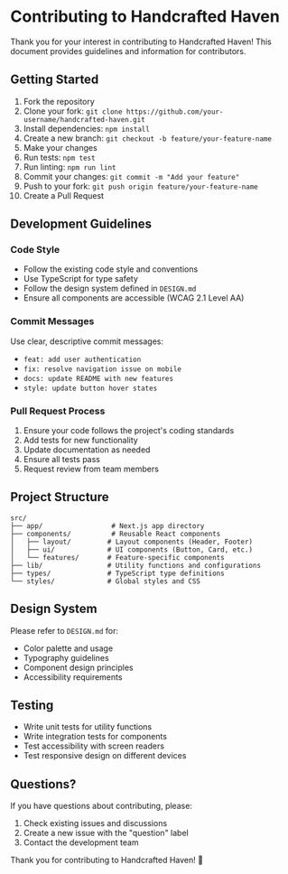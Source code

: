 # Contributing to Handcrafted Haven

Thank you for your interest in contributing to Handcrafted Haven! This document provides guidelines and information for contributors.

## Getting Started

1. Fork the repository
2. Clone your fork: `git clone https://github.com/your-username/handcrafted-haven.git`
3. Install dependencies: `npm install`
4. Create a new branch: `git checkout -b feature/your-feature-name`
5. Make your changes
6. Run tests: `npm test`
7. Run linting: `npm run lint`
8. Commit your changes: `git commit -m "Add your feature"`
9. Push to your fork: `git push origin feature/your-feature-name`
10. Create a Pull Request

## Development Guidelines

### Code Style
- Follow the existing code style and conventions
- Use TypeScript for type safety
- Follow the design system defined in `DESIGN.md`
- Ensure all components are accessible (WCAG 2.1 Level AA)

### Commit Messages
Use clear, descriptive commit messages:
- `feat: add user authentication`
- `fix: resolve navigation issue on mobile`
- `docs: update README with new features`
- `style: update button hover states`

### Pull Request Process
1. Ensure your code follows the project's coding standards
2. Add tests for new functionality
3. Update documentation as needed
4. Ensure all tests pass
5. Request review from team members

## Project Structure

```
src/
├── app/                 # Next.js app directory
├── components/          # Reusable React components
│   ├── layout/         # Layout components (Header, Footer)
│   ├── ui/             # UI components (Button, Card, etc.)
│   └── features/       # Feature-specific components
├── lib/                # Utility functions and configurations
├── types/              # TypeScript type definitions
└── styles/             # Global styles and CSS
```

## Design System

Please refer to `DESIGN.md` for:
- Color palette and usage
- Typography guidelines
- Component design principles
- Accessibility requirements

## Testing

- Write unit tests for utility functions
- Write integration tests for components
- Test accessibility with screen readers
- Test responsive design on different devices

## Questions?

If you have questions about contributing, please:
1. Check existing issues and discussions
2. Create a new issue with the "question" label
3. Contact the development team

Thank you for contributing to Handcrafted Haven! 🎨
